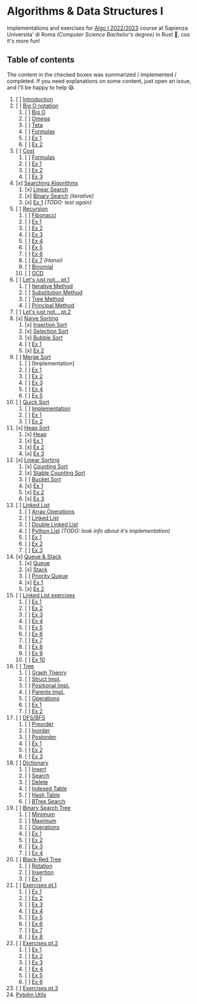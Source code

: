 # Algorithms & Data Structures I

Implementations and exercises for [Algo I 2022/2023](https://twiki.di.uniroma1.it/twiki/view/Intro_algo/AD/WebHome) 
course at Sapienza Universita' di Roma _(Computer Science Bachelor's degree)_ in Rust 🦀, cos it's more fun!

## Table of contents

The content in the checked boxes was summarized / implemented / completed.
If you need explanations on some content, just open an issue, and I'll be happy to help 😄.

1. [ ] [Introduction](https://twiki.di.uniroma1.it/pub/Intro_algo/AD/Dispense/01_Introduzione_2023.pdf) 
2. [ ] [Big O notation](https://twiki.di.uniroma1.it/pub/Intro_algo/AD/Dispense/02_Notazione_asintotica_2023.pdf)
    1. [ ] [Big O]()
    2. [ ] [Omega]()
    3. [ ] [Teta]()
    4. [ ] [Formulas]()
    5. [ ] [Ex 1]()
    6. [ ] [Ex 2]()
3. [ ] [Cost](https://twiki.di.uniroma1.it/pub/Intro_algo/AD/Dispense/03_Costo_computazionale2023.pdf)
    1. [ ] [Formulas]()
    2. [ ] [Ex 1]()
    3. [ ] [Ex 2]()
    4. [ ] [Ex 3]()
4. [x] [Searching Algorithms](https://twiki.di.uniroma1.it/pub/Intro_algo/AD/Dispense/04_Ricerca2023.pdf)
    1. [x] [Linear Search](./src/algorithms/search.rs)
    2. [x] [Binary Search](./src/algorithms/search.rs) _(iterative)_
    3. [x] [Ex 1](./src/algorithms/search.rs) _(TODO: test again)_
5. [ ] [Recursion](https://twiki.di.uniroma1.it/pub/Intro_algo/AD/Dispense/05_Ricorsione2023.pdf)
    1. [ ] [Fibonacci]()
    2. [ ] [Ex 1]()
    3. [ ] [Ex 2]()
    4. [ ] [Ex 3]()
    5. [ ] [Ex 4]()
    6. [ ] [Ex 5]()
    7. [ ] [Ex 6]()
    8. [ ] [Ex 7]() _(Hanoi)_
    9. [ ] [Binomial]()
    10. [ ] [GCD]()
6. [ ] [Let's just not... pt.1](https://twiki.di.uniroma1.it/pub/Intro_algo/AD/Dispense/06_EquazioniRicorrenza2023.pdf)
    1. [ ] [Iterative Method]()
    2. [ ] [Substitution Method]()
    3. [ ] [Tree Method]()
    4. [ ] [Principal Method]()
7. [ ] [Let's just not... pt.2](https://twiki.di.uniroma1.it/pub/Intro_algo/AD/Dispense/06_EquazioniRicorrenza2023.pdf)
8. [x] [Naive Sorting](https://twiki.di.uniroma1.it/pub/Intro_algo/AD/Dispense/08_Ordinamento1_2023.pdf)
    1. [x] [Insertion Sort](./src/algorithms/naive.rs)
    2. [x] [Selection Sort](./src/algorithms/naive.rs)
    3. [x] [Bubble Sort](./src/algorithms/naive.rs)
    4. [ ] [Ex 1](./src/algorithms/naive.rs)
    5. [x] [Ex 2](./src/algorithms/naive.rs)
9. [ ] [Merge Sort](https://twiki.di.uniroma1.it/pub/Intro_algo/AD/Dispense/09_Ordinamento2_2023.pdf)
    1. [ ] [Implementation]
    2. [ ] [Ex 1]()
    3. [ ] [Ex 2]()
    4. [ ] [Ex 3]()
    5. [ ] [Ex 4]()
    6. [ ] [Ex 5]()
10. [ ] [Quick Sort](https://twiki.di.uniroma1.it/pub/Intro_algo/AD/Dispense/10_Ordinamento3_2023.pdf)
    1. [ ] [Implementation]()
    2. [ ] [Ex 1]()
    3. [ ] [Ex 2]()
11. [x] [Heap Sort](https://twiki.di.uniroma1.it/pub/Intro_algo/AD/Dispense/11_Ordinamento4_2023.pdf)
    1. [x] [Heap](./src/algorithms/heap.rs)
    2. [x] [Ex 1](./src/algorithms/heap.rs)
    3. [x] [Ex 2](./src/algorithms/heap.rs)
    4. [x] [Ex 3](./src/algorithms/heap.rs)
12. [x] [Linear Sorting](https://twiki.di.uniroma1.it/pub/Intro_algo/AD/Dispense/12_Ordinamento5_2023.pdf)
    1. [x] [Counting Sort](./src/algorithms/linear.rs)
    2. [x] [Stable Counting Sort](./src/algorithms/linear.rs)
    3. [ ] [Bucket Sort](./src/algorithms/linear.rs)
    4. [x] [Ex 1](./src/algorithms/linear.rs)
    5. [x] [Ex 2](./src/algorithms/linear.rs)
    6. [x] [Ex 3](./src/algorithms/linear.rs)
13. [ ] [Linked List](https://twiki.di.uniroma1.it/pub/Intro_algo/AD/Dispense/13_StruttureDati1_2023.pdf)
    1. [ ] [Array Operations]()
    2. [ ] [Linked List]()
    3. [ ] [Double Linked List]()
    4. [ ] [Python List]() _(TODO: look info about it's implementation)_
    5. [ ] [Ex 1]()
    6. [ ] [Ex 2]()
    7. [ ] [Ex 3]()
14. [x] [Queue & Stack](https://twiki.di.uniroma1.it/pub/Intro_algo/AD/Dispense/14_StruttureDati2_2023.pdf)
    1. [x] [Queue](./src/algorithms/queue.rs)
    2. [x] [Stack](./src/algorithms/stack.rs)
    3. [ ] [Priority Queue]()
    4. [x] [Ex 1](./src/algorithms/queue.rs)
    5. [x] [Ex 2](./src/algorithms/stack.rs)
15. [ ] [Linked List exercises ](https://twiki.di.uniroma1.it/pub/Intro_algo/AD/Dispense/15_Soluzioni_esercizi_liste_2023.pdf)
    1. [ ] [Ex 1]()
    2. [ ] [Ex 2]()
    3. [ ] [Ex 3]()
    4. [ ] [Ex 4]()
    5. [ ] [Ex 5]()
    6. [ ] [Ex 6]()
    7. [ ] [Ex 7]()
    8. [ ] [Ex 8]()
    9. [ ] [Ex 9]()
    10. [ ] [Ex 10]()
16. [ ] [Tree](https://twiki.di.uniroma1.it/pub/Intro_algo/AD/Dispense/16_Alberi2023.pdf)
    1. [ ] [Graph Theory]()
    2. [ ] [Struct Impl.]()
    3. [ ] [Positional Impl.]()
    4. [ ] [Parents Impl.]()
    5. [ ] [Operations]()
    6. [ ] [Ex 1]()
    6. [ ] [Ex 2]()
17. [ ] [DFS/BFS](https://twiki.di.uniroma1.it/pub/Intro_algo/AD/Dispense/17_VisiteAlberi_2023.pdf)
    1. [ ] [Preorder]()
    2. [ ] [Inorder]()
    3. [ ] [Postorder]()
    4. [ ] [Ex 1]()
    5. [ ] [Ex 2]()
    6. [ ] [Ex 3]()
18. [ ] [Dictionary](https://twiki.di.uniroma1.it/pub/Intro_algo/AD/Dispense/18_Dizionari1_2022.pdf)
    1. [ ] [Insert]()
    2. [ ] [Search]()
    3. [ ] [Delete]()
    4. [ ] [Indexed Table]()
    5. [ ] [Hash Table]()
    6. [ ] [BTree Search]()
19. [ ] [Binary Search Tree](https://twiki.di.uniroma1.it/pub/Intro_algo/AD/Dispense/19_Dizionari2_2022.pdf)
    1. [ ] [Minimum]()
    2. [ ] [Maximum]()
    3. [ ] [Operations]()
    4. [ ] [Ex 1]()
    5. [ ] [Ex 2]()
    6. [ ] [Ex 3]()
    7. [ ] [Ex 4]()
20. [ ] [Black-Red Tree](https://twiki.di.uniroma1.it/pub/Intro_algo/AD/Dispense/20_Dizionari3_2022.pdf)
    1. [ ] [Rotation]()
    2. [ ] [Insertion]()
    3. [ ] [Ex 1]()
21. [ ] [Exercises pt.1](https://twiki.di.uniroma1.it/pub/Intro_algo/AD/Dispense/21_EserciziVari1_2022.pdf)
    1. [ ] [Ex 1]()
    2. [ ] [Ex 2]()
    3. [ ] [Ex 3]()
    4. [ ] [Ex 4]()
    5. [ ] [Ex 5]()
    6. [ ] [Ex 6]()
    7. [ ] [Ex 7]()
    8. [ ] [Ex 8]()
22. [ ] [Exercises pt.2](https://twiki.di.uniroma1.it/pub/Intro_algo/AD/Dispense/22_EserciziVari2_2022.pdf)
    1. [ ] [Ex 1]()
    2. [ ] [Ex 2]()
    3. [ ] [Ex 3]()
    4. [ ] [Ex 4]()
    5. [ ] [Ex 5]()
    6. [ ] [Ex 6]()
23. [ ] [Exercises pt.3](https://twiki.di.uniroma1.it/pub/Intro_algo/AD/Dispense/infgen.pdf)
24. [Pytohn Utils](https://twiki.di.uniroma1.it/pub/Intro_algo/AD/Dispense/METODI_UTILI_IN_PYTHON.pdf)
